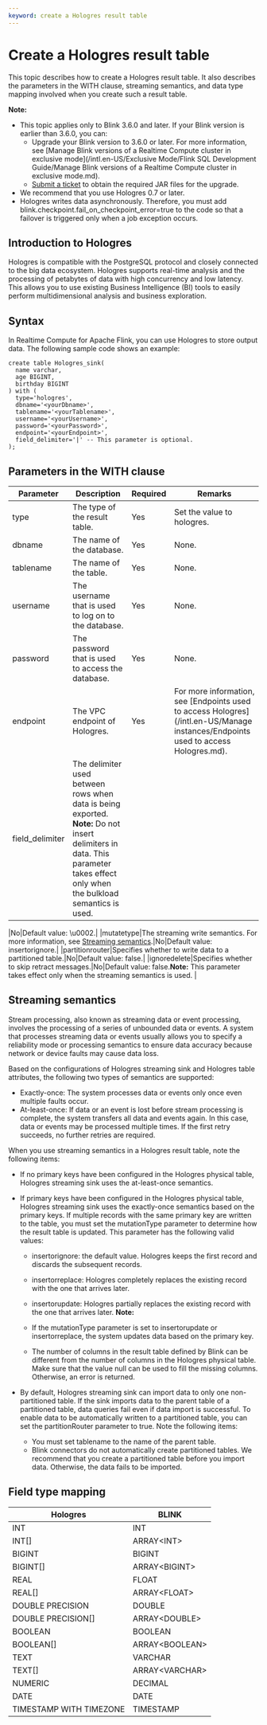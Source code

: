 ```yaml
---
keyword: create a Hologres result table
---
```


# Create a Hologres result table

This topic describes how to create a Hologres result table. It also describes the parameters in the WITH clause, streaming semantics, and data type mapping involved when you create such a result table.

**Note:**

-   This topic applies only to Blink 3.6.0 and later. If your Blink version is earlier than 3.6.0, you can:
    -   Upgrade your Blink version to 3.6.0 or later. For more information, see [Manage Blink versions of a Realtime Compute cluster in exclusive mode](/intl.en-US/Exclusive Mode/Flink SQL Development Guide/Manage Blink versions of a Realtime Compute cluster in exclusive mode.md).
    -   [Submit a ticket](https://workorder-intl.console.aliyun.com/) to obtain the required JAR files for the upgrade.
-   We recommend that you use Hologres 0.7 or later.
-   Hologres writes data asynchronously. Therefore, you must add blink.checkpoint.fail\_on\_checkpoint\_error=true to the code so that a failover is triggered only when a job exception occurs.

## Introduction to Hologres

Hologres is compatible with the PostgreSQL protocol and closely connected to the big data ecosystem. Hologres supports real-time analysis and the processing of petabytes of data with high concurrency and low latency. This allows you to use existing Business Intelligence \(BI\) tools to easily perform multidimensional analysis and business exploration.

## Syntax

In Realtime Compute for Apache Flink, you can use Hologres to store output data. The following sample code shows an example:

```
create table Hologres_sink(
  name varchar,
  age BIGINT,
  birthday BIGINT
) with (
  type='hologres',
  dbname='<yourDbname>',
  tablename='<yourTablename>',
  username='<yourUsername>',
  password='<yourPassword>',
  endpoint='<yourEndpoint>',
  field_delimiter='|' -- This parameter is optional.
);
```

## Parameters in the WITH clause

|Parameter|Description|Required|Remarks|
|---------|-----------|--------|-------|
|type|The type of the result table.|Yes|Set the value to hologres.|
|dbname|The name of the database.|Yes|None.|
|tablename|The name of the table.|Yes|None.|
|username|The username that is used to log on to the database.|Yes|None.|
|password|The password that is used to access the database.|Yes|None.|
|endpoint|The VPC endpoint of Hologres.|Yes|For more information, see [Endpoints used to access Hologres](/intl.en-US/Manage instances/Endpoints used to access Hologres.md).|
|field\_delimiter|The delimiter used between rows when data is being exported. **Note:** Do not insert delimiters in data. This parameter takes effect only when the bulkload semantics is used.

|No|Default value: \\u0002.|
|mutatetype|The streaming write semantics. For more information, see [Streaming semantics](#section_yce_507_nhr).|No|Default value: insertorignore.|
|partitionrouter|Specifies whether to write data to a partitioned table.|No|Default value: false.|
|ignoredelete|Specifies whether to skip retract messages.|No|Default value: false.**Note:** This parameter takes effect only when the streaming semantics is used. |

## Streaming semantics

Stream processing, also known as streaming data or event processing, involves the processing of a series of unbounded data or events. A system that processes streaming data or events usually allows you to specify a reliability mode or processing semantics to ensure data accuracy because network or device faults may cause data loss.

Based on the configurations of Hologres streaming sink and Hologres table attributes, the following two types of semantics are supported:

-   Exactly-once: The system processes data or events only once even multiple faults occur.
-   At-least-once: If data or an event is lost before stream processing is complete, the system transfers all data and events again. In this case, data or events may be processed multiple times. If the first retry succeeds, no further retries are required.

When you use streaming semantics in a Hologres result table, note the following items:

-   If no primary keys have been configured in the Hologres physical table, Hologres streaming sink uses the at-least-once semantics.
-   If primary keys have been configured in the Hologres physical table, Hologres streaming sink uses the exactly-once semantics based on the primary keys. If multiple records with the same primary key are written to the table, you must set the mutationType parameter to determine how the result table is updated. This parameter has the following valid values:

    -   insertorignore: the default value. Hologres keeps the first record and discards the subsequent records.
    -   insertorreplace: Hologres completely replaces the existing record with the one that arrives later.
    -   insertorupdate: Hologres partially replaces the existing record with the one that arrives later.
    **Note:**

    -   If the mutationType parameter is set to insertorupdate or insertorreplace, the system updates data based on the primary key.
    -   The number of columns in the result table defined by Blink can be different from the number of columns in the Hologres physical table. Make sure that the value null can be used to fill the missing columns. Otherwise, an error is returned.
-   By default, Hologres streaming sink can import data to only one non-partitioned table. If the sink imports data to the parent table of a partitioned table, data queries fail even if data import is successful. To enable data to be automatically written to a partitioned table, you can set the partitionRouter parameter to true. Note the following items:
    -   You must set tablename to the name of the parent table.
    -   Blink connectors do not automatically create partitioned tables. We recommend that you create a partitioned table before you import data. Otherwise, the data fails to be imported.

## Field type mapping

|Hologres|BLINK|
|--------|-----|
|INT|INT|
|INT\[\]|ARRAY<INT\>|
|BIGINT|BIGINT|
|BIGINT\[\]|ARRAY<BIGINT\>|
|REAL|FLOAT|
|REAL\[\]|ARRAY<FLOAT\>|
|DOUBLE PRECISION|DOUBLE|
|DOUBLE PRECISION\[\]|ARRAY<DOUBLE\>|
|BOOLEAN|BOOLEAN|
|BOOLEAN\[\]|ARRAY<BOOLEAN\>|
|TEXT|VARCHAR|
|TEXT\[\]|ARRAY<VARCHAR\>|
|NUMERIC|DECIMAL|
|DATE|DATE|
|TIMESTAMP WITH TIMEZONE|TIMESTAMP|


